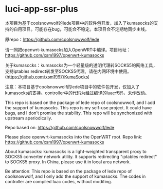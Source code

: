# luci-app-ssr-plus
本项目为基于coolsnowwolf的lede项目中的软件包开发，加入了kumasocks的支持的自用项目。可能存在bug，可能会不稳定。本项目会不定期地同步主线。

原repo：https://github.com/coolsnowwolf/lede

请一同把openwrt-kumasocks加入OpenWRT中编译。项目地址：https://github.com/xsm1997/openwrt-kumasocks

关于kumasocks：kumasocks为一个轻量级的透明代理转SOCKS5的网络工具，支持iptables redirect转发至SOCKS5代理。请在内网环境中使用。(https://github.com/xsm1997/KumaSocks)

注意：本项目基于coolsnowwolf的lede项目中的软件包开发，仅加入了kumasocks的支持。controller中的代码为经过编译的luac代码，未作改动。



This repo is based on the package of lede repo of coolsnowwolf, and I add the support of kumasocks. This repo is my self-use project. It could have bugs, and I don't promise the stability. This repo will be synchonized with upstream aperiodically.

Repo based on: https://github.com/coolsnowwolf/lede

Please place openwrt-kumasocks into the OpenWRT root. Repo link: https://github.com/xsm1997/openwrt-kumasocks

About kumasocks: kumasocks is a light-weighted transparent proxy to SOCKS5 converter network utility. It supports redirecting "iptables redirect" to SOCKS5 proxy. In China, please use it in local area network.

Be attention: This repo is based on the package of lede repo of coolsnowwolf, and I only add the support of kumasocks. The codes in controller are compiled luac codes, without modifing.
